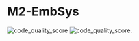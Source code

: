 # M2-EmbSys
![code_quality_score](https://api.codiga.io/project/31602/score/svg)
![code_quality_score](https://api.codiga.io/project/31602/status/svg).
